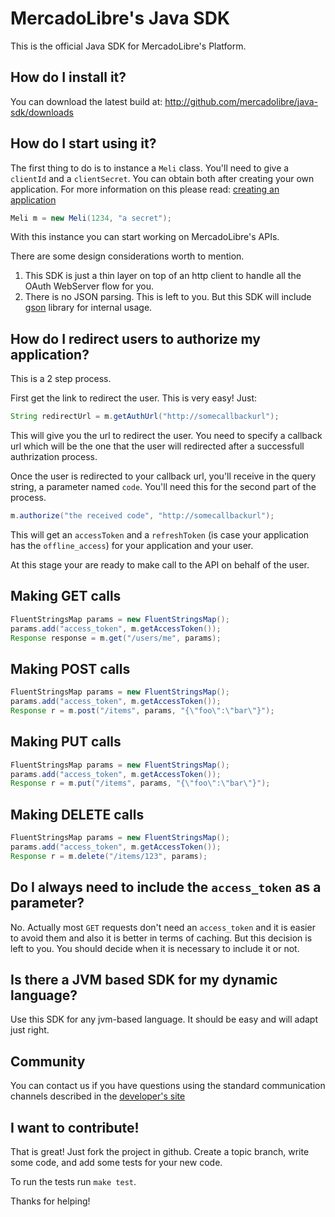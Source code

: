# MercadoLibre's Java SDK

This is the official Java SDK for MercadoLibre's Platform.

## How do I install it?

You can download the latest build at: 
    http://github.com/mercadolibre/java-sdk/downloads

## How do I start using it?

The first thing to do is to instance a ```Meli``` class. You'll need to give a ```clientId``` and a ```clientSecret```. You can obtain both after creating your own application. For more information on this please read: [creating an application](http://developers.mercadolibre.com/creating-your-own-application/)

```java
Meli m = new Meli(1234, "a secret");
```
With this instance you can start working on MercadoLibre's APIs.

There are some design considerations worth to mention.
1. This SDK is just a thin layer on top of an http client to handle all the OAuth WebServer flow for you.
2. There is no JSON parsing. This is left to you. But this SDK will include [gson](http://code.google.com/p/google-gson/) library for internal usage.

## How do I redirect users to authorize my application?

This is a 2 step process.

First get the link to redirect the user. This is very easy! Just:

```java
String redirectUrl = m.getAuthUrl("http://somecallbackurl");
```

This will give you the url to redirect the user. You need to specify a callback url which will be the one that the user will redirected after a successfull authrization process.

Once the user is redirected to your callback url, you'll receive in the query string, a parameter named ```code```. You'll need this for the second part of the process.

```java
m.authorize("the received code", "http://somecallbackurl");
```

This will get an ```accessToken``` and a ```refreshToken``` (is case your application has the ```offline_access```) for your application and your user.

At this stage your are ready to make call to the API on behalf of the user.

## Making GET calls

```java
FluentStringsMap params = new FluentStringsMap();
params.add("access_token", m.getAccessToken());
Response response = m.get("/users/me", params);
```

## Making POST calls

```java
FluentStringsMap params = new FluentStringsMap();
params.add("access_token", m.getAccessToken());
Response r = m.post("/items", params, "{\"foo\":\"bar\"}");
```
## Making PUT calls

```java
FluentStringsMap params = new FluentStringsMap();
params.add("access_token", m.getAccessToken());
Response r = m.put("/items", params, "{\"foo\":\"bar\"}");
```
## Making DELETE calls

```java
FluentStringsMap params = new FluentStringsMap();
params.add("access_token", m.getAccessToken());
Response r = m.delete("/items/123", params);
```

## Do I always need to include the ```access_token``` as a parameter?
No. Actually most ```GET``` requests don't need an ```access_token``` and it is easier to avoid them and also it is better in terms of caching.
But this decision is left to you. You should decide when it is necessary to include it or not.

## Is there a JVM based SDK for my dynamic language?

Use this SDK for any jvm-based language. It should be easy and will adapt just right.

## Community

You can contact us if you have questions using the standard communication channels described in the [developer's site](http://developers.mercadolibre.com/discuss)

## I want to contribute!

That is great! Just fork the project in github. Create a topic branch, write some code, and add some tests for your new code.

To run the tests run ```make test```.

Thanks for helping!
